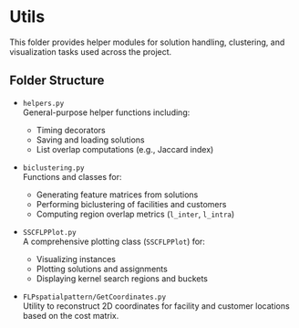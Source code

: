 # Utils

This folder provides helper modules for solution handling, clustering, and visualization tasks used across the project.

## Folder Structure

- `helpers.py`  
  General-purpose helper functions including:
  - Timing decorators
  - Saving and loading solutions
  - List overlap computations (e.g., Jaccard index)

- `biclustering.py`  
  Functions and classes for:
  - Generating feature matrices from solutions
  - Performing biclustering of facilities and customers
  - Computing region overlap metrics (`l_inter`, `l_intra`)

- `SSCFLPPlot.py`  
  A comprehensive plotting class (`SSCFLPPlot`) for:
  - Visualizing instances
  - Plotting solutions and assignments
  - Displaying kernel search regions and buckets

- `FLPspatialpattern/GetCoordinates.py`  
  Utility to reconstruct 2D coordinates for facility and customer locations based on the cost matrix.
